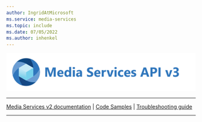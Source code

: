 ```yaml
---
author: IngridAtMicrosoft
ms.service: media-services
ms.topic: include
ms.date: 07/05/2022
ms.author: inhenkel
---
```


![Media Services logo v3](../media/media-services-api-logo/azure-media-services-logo-v3.svg)<br/><hr color="#5ea0ef" size="10">[Media Services v2 documentation](../../previous/media-services-overview.md) | [Code Samples](../samples-overview.md?amspage=header) | [Troubleshooting guide](../troubleshooting.md?amspage=header)<br/><hr color="#5ea0ef" size="5">
